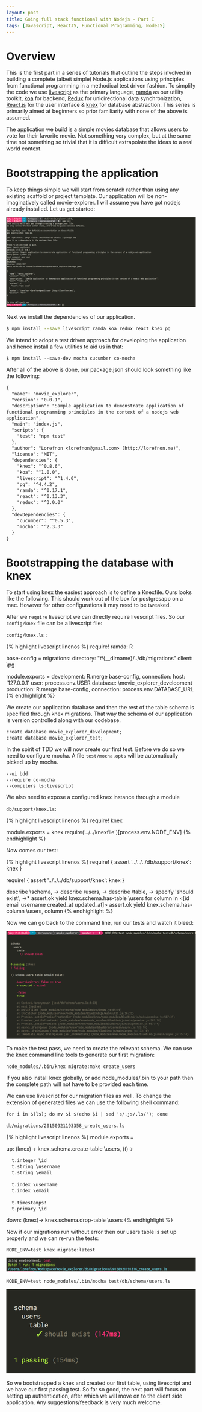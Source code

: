 ```yaml
---
layout: post
title: Going full stack functional with Nodejs - Part I
tags: [Javascript, ReactJS, Functional Programming, NodeJS]
---
```


# Overview

This is the first part in a series of tutorials that outline the steps involved in building a complete (albeit simple) Node.js applications using principles from functional programming in a methodical test driven fashion. To simplify the code we use [livescript](http://livescript.net/) as the primary language, [ramda](http://ramdajs.com) as our utility toolkit, [koa](https://github.com/koajs/koa) for backend, [Redux](http://rackt.github.io/redux/) for unidirectional data synchronization, [React.js](https://facebook.github.io/react) for the user interface & [knex](http://knexjs.org/) for database abstraction. This series is primarily aimed at beginners so prior familiarity with none of the above is assumed.

The application we build is a simple movies database that allows users to vote for their favorite movie. Not something very complex, but at the same time not something so trivial that it is difficult extrapolate the ideas to a real world context.

# Bootstrapping the application

To keep things simple we will start from scratch rather than using any existing scaffold or project template. Our application will be non-imaginatively called movie-explorer. I will assume you have got nodejs already installed. Let us get started:

<img src="/images/movie_explorer_bootstrap.png">

Next we install the dependencies of our application.

```bash
$ npm install --save livescript ramda koa redux react knex pg
```

We intend to adopt a test driven approach for developing the application and hence install a few utilities to aid us in that:

```
$ npm install --save-dev mocha cucumber co-mocha
```

After all of the above is done, our package.json should look something like the following:

```
{
  "name": "movie_explorer",
  "version": "0.0.1",
  "description": "Sample application to demonstrate application of functional programming principles in the context of a nodejs web application",
  "main": "index.js",
  "scripts": {
    "test": "npm test"
  },
  "author": "Lorefnon <lorefnon@gmail.com> (http://lorefnon.me)",
  "license": "MIT",
  "dependencies": {
    "knex": "^0.8.6",
    "koa": "^1.0.0",
    "livescript": "^1.4.0",
    "pg": "^4.4.2",
    "ramda": "^0.17.1",
    "react": "^0.13.3",
    "redux": "^3.0.0"
  },
  "devDependencies": {
    "cucumber": "^0.5.3",
    "mocha": "^2.3.3"
  }
}

```

# Bootstrapping the database with knex

To start using knex the easiest approach is to define a Knexfile. Ours looks like the following. This should work out of the box for postgresapp on a mac. However for other configurations it may need to be tweaked.

After we `require` livescript we can directly require livescript files. So our `config/knex` file can be a livescript file:

`config/knex.ls` :

{% highlight livescript linenos %}
require! ramda: R

base-config =
  migrations:
    directory: "#{__dirname}/../db/migrations"
  client: \pg

module.exports =
  development:
    R.merge base-config,
      connection:
        host: '127.0.0.1'
        user: process.env.USER
        database: \movie_explorer_development
  production:
    R.merge base-config, connection: process.env.DATABASE_URL
{% endhighlight %}

We create our application database and then the rest of the table schema is specified through knex migrations. That way the schema of our application is version controlled along with our codebase.

```
create database movie_explorer_development;
create database movie_explorer_test;
```

In the spirit of TDD we will now create our first test. Before we do so we need to configure mocha. A file `test/mocha.opts` will be automatically picked up by mocha.

```
--ui bdd
--require co-mocha
--compilers ls:livescript
```

We also need to expose a configured knex instance through a module

`db/support/knex.ls`:

{% highlight livescript linenos %}
require! knex

module.exports = knex require('../../knexfile')[process.env.NODE_ENV]
{% endhighlight %}

Now comes our test:

{% highlight livescript linenos %}
require! {
  assert
  '../../../db/support/knex': knex
}

require! {
  assert
  '../../../db/support/knex': knex
}

describe \schema, ->
  describe \users, ->
    describe \table, ->
      specify 'should exist', ->*
        assert.ok yield knex.schema.has-table \users
        for column in <[id email username created_at updated_at]>
          assert.ok yield knex.schema.has-column \users, column
{% endhighlight %}

Now we can go back to the command line, run our tests and watch it bleed:

<img src='/images/movie_explorer_bleeding_tests.png'>

To make the test pass, we need to create the relevant schema. We can use the knex command line tools to generate our first migration:

```
node_modules/.bin/knex migrate:make create_users
```

If you also install knex globally, or add node_modules/.bin to your path then the complete path will not have to be provided each time.

We can use livescript for our migration files as well. To change the extension of generated files we can use the following shell command:

```
for i in $(ls); do mv $i $(echo $i | sed 's/.js/.ls/'); done
```

`db/migrations/20150921193358_create_users.ls`

{% highlight livescript linenos %}
module.exports =

  up: (knex)->
    knex.schema.create-table \users, (t)->

      t.integer \id
      t.string \username
      t.string \email

      t.index \username
      t.index \email

      t.timestamps!
      t.primary \id

  down: (knex)->
    knex.schema.drop-table \users
{% endhighlight %}

Now if our migrations run without error then our users table is set up properly and we can re-run the tests:

```
NODE_ENV=test knex migrate:latest
```

<img src="/images/movie_explorer_migrations_run.png">

```
NODE_ENV=test node_modules/.bin/mocha test/db/schema/users.ls
```

<img src="/images/movie_explorer_schema_test_success.png">

So we bootstrapped a knex and created our first table, using livescript and we have our first passing test. So far so good, the next part will focus on setting up authentication, after which we will move on to the client side application. Any suggestions/feedback is very much welcome.

